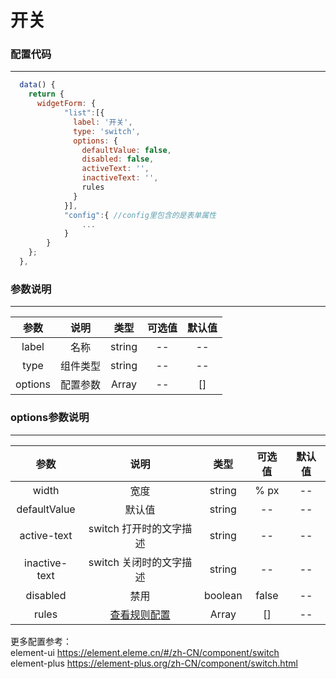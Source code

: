 <h1>开关</h1>

### 配置代码
---
```js
  data() {
    return {
      widgetForm: {
            "list":[{
              label: '开关',
              type: 'switch',
              options: {
                defaultValue: false,
                disabled: false,
                activeText: '',
                inactiveText: '',
                rules
              }
            }],
            "config":{ //config里包含的是表单属性
                ...
            }
        }
    };
  },
```

### 参数说明
---
| 参数 | 说明 | 类型 | 可选值 | 默认值 |
| :-----------: | :--------------------: | :-----: | :-----: | :----: |
| label | 名称 | string |  -- |  --  |
| type | 组件类型 | string |  -- |  --  |
| options | 配置参数 | Array |  -- |   []  |

### options参数说明
---
| 参数 | 说明 | 类型 | 可选值 | 默认值 |
| :-----------: | :--------------------: | :-----: | :-----: | :----: |
| width | 宽度 | string |  % px  |  --  |
| defaultValue | 默认值 | string |  --  |  --  |
| active-text | switch 打开时的文字描述 | string | -- |  --  |
| inactive-text | switch 关闭时的文字描述 | string | -- |  --  |
| disabled | 禁用 | boolean |  false  |  --  |
| rules | <a href="/handbook/rules">查看规则配置</a> | Array |  []  |  --  |

更多配置参考：<br>
element-ui <a href="https://element.eleme.cn/#/zh-CN/component/switch" target="_blank">https://element.eleme.cn/#/zh-CN/component/switch</a><br>
element-plus <a href="https://element-plus.org/zh-CN/component/switch.html" target="_blank">https://element-plus.org/zh-CN/component/switch.html</a>



